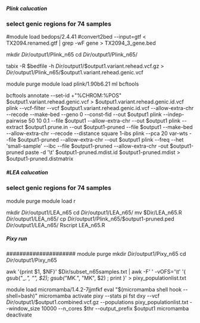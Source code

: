 
##### Plink calucation 
### select genic regions for 74 samples
#module load bedops/2.4.41
#convert2bed --input=gtf  < TX2094.renamed.gtf | grep -wF gene > TX2094_3_gene.bed

mkdir $Dir/$output1/Plink_n65
cd $Dir/$output1/Plink_n65/

tabix -R $bedfile -h $Dir/$output1/$output1.variant.rehead.vcf.gz > $Dir/$output1/Plink_n65/$output1.variant.rehead.genic.vcf

module purge 
module load plink/1.90b6.21
ml bcftools

bcftools annotate --set-id +"%CHROM:%POS" $output1.variant.rehead.genic.vcf > $output1.variant.rehead.genic.id.vcf
plink --vcf-filter --vcf $output1.variant.rehead.genic.id.vcf --allow-extra-chr --recode  --make-bed --geno 0 --const-fid --out $output1
plink --indep-pairwise 50 10 0.1 --file $output1 --allow-extra-chr --out $output1
plink --extract $output1.prune.in --out $output1-pruned --file $output1 --make-bed --allow-extra-chr --recode --distance square 1-ibs
plink --pca 20 var-wts --file $output1-pruned --allow-extra-chr --out $output1
plink --freq --het 'small-sample' --ibc --file $output1-pruned --allow-extra-chr -out $output1-pruned
paste -d '\t' $output1-pruned.mdist.id $output1-pruned.mdist > $output1-pruned.distmatrix

##### #LEA calucation 
### select genic regions for 74 samples

module purge
module load r

mkdir $Dir/$output1/LEA_n65
cd $Dir/$output1/LEA_n65/
mv $Dir/LEA_n65.R $Dir/$output1/LEA_n65/
cp $Dir/$output1/Plink_n65/$output1-pruned.ped $Dir/$output1/LEA_n65/
Rscript LEA_n65.R


##### Pixy run
#####################
module purge
mkdir $Dir/$output1/Pixy_n65
cd $Dir/$output1/Pixy_n65

awk '{print $1, $NF}' $Dir/subset_n65samples.txt | awk -F' ' -vOFS='\t' '{ gsub("_.*", "", $2); gsub("MK.*", "MK", $2)  ; print }' > pixy_populationlist.txt

module load micromamba/1.4.2-7jjmfkf
eval "$(micromamba shell hook --shell=bash)"
micromamba activate
pixy --stats pi fst dxy --vcf $Dir/$output1/$output1.combined.vcf.gz --populations pixy_populationlist.txt --window_size 10000 --n_cores $thr --output_prefix $output1
micromamba deactivate
